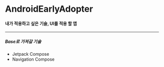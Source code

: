 # AndroidEarlyAdopter

#### 내가 적용하고 싶은 기술, UI를 적용 할 앱

------------------------------------------------------------

##### Base로 가져갈 기술
  - Jetpack Compose
  - Navigation Compose
